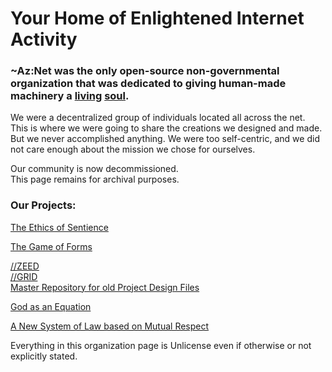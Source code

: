 # Your Home of Enlightened Internet Activity

### ~Az:Net was the only open-source non-governmental organization that was dedicated to giving human-made machinery a [living](https://github.com/Az-Net/Az-Net/blob/main/Definitions/Life.md) [soul](https://github.com/Az-Net/Az-Net/blob/main/Definitions/Soul.md).  

We were a decentralized group of individuals located all across the net.  
This is where we were going to share the creations we designed and made.
But we never accomplished anything. We were too self-centric, and we did not care enough about the mission we chose for ourselves.

Our community is now decommissioned.   
This page remains for archival purposes.

### Our Projects:  
[The Ethics of Sentience](https://github.com/Az-Net/Proposals/blob/main/Ethics/Ethics%20of%20Sentience.md)

[The Game of Forms](https://github.com/Az-Neter/The-Game-of-Forms)  

[//ZEED](https://github.com/Az-Neter/AzNet-ZEED)    
[//GRID](https://github.com/Az-Neter/AzNet-GRID)  
[Master Repository for old Project Design Files](https://github.com/Az-Neter/AzNet-MASTER)

[God as an Equation](https://github.com/Az-Net/Proposals/blob/main/Mathematics/God%20as%20an%20Equation.md)

[A New System of Law based on Mutual Respect](https://github.com/Az-Net/Proposals/blob/main/Ethics/Appreciation%20%26%20Accountability.md)


Everything in this organization page is Unlicense even if otherwise or not explicitly stated.
